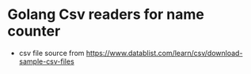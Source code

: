 # Golang Csv readers for name counter

- csv file source from https://www.datablist.com/learn/csv/download-sample-csv-files
